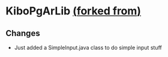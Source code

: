 # KiboPgArLib [(**forked from**)](https://github.com/AlessandroMuscio/KiboPgArLib)
## Changes

- Just added a SimpleInput.java class to do simple input stuff
